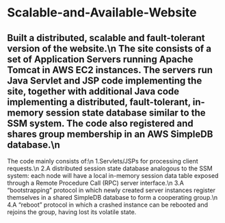 # Scalable-and-Available-Website
Built a distributed, scalable and fault-tolerant version of the website.\n
The site consists of a set of Application Servers running Apache Tomcat in AWS EC2 instances. The servers run Java Servlet and JSP code implementing the site, together with additional Java code implementing a distributed, fault-tolerant, in-memory session state database similar to the SSM system. The code also registered and shares group membership in an AWS SimpleDB database.\n
----------------------------------------------------------------------------------------------------------------------------
The code mainly consists of:\n
1.Servlets/JSPs for processing client requests.\n
2.A distributed session state database analogous to the SSM system: each node will have a local in-memory session data table exposed through a Remote Procedure Call (RPC) server interface.\n
3.A “bootstrapping” protocol in which newly created server instances register themselves in a shared SimpleDB database to form a cooperating group.\n
4.A “reboot” protocol in which a crashed instance can be rebooted and rejoins the group, having lost its volatile state.
